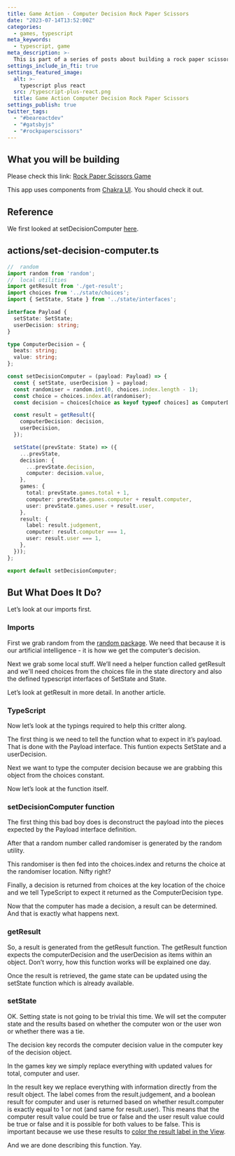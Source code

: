 ```yaml
---
title: Game Action - Computer Decision Rock Paper Scissors
date: "2023-07-14T13:52:00Z"
categories:
  - games, typescript
meta_keywords:
  - typescript, game
meta_description: >-
  This is part of a series of posts about building a rock paper scissors game in gatsbyjs.
settings_include_in_fti: true
settings_featured_image:
  alt: >-
    typescript plus react
  src: /typescript-plus-react.png
  title: Game Action Computer Decision Rock Paper Scissors
settings_publish: true
twitter_tags:
  - "#beareactdev"
  - "#gatsbyjs"
  - "#rockpaperscissors"
---
```


## What you will be building

Please check this link: <a href="https://beareact.dev/games/rock-paper-scissors/" target="_blank">Rock Paper Scissors Game</a>

This app uses components from <a href="https://chakra-ui.com/" rel="noopener" target="_blank">Chakra UI</a>. You should check it out.

## Reference

We first looked at setDecisionComputer <a href="https://beareact.dev/game-entry-rock-paper-scissors/">here</a>.

## actions/set-decision-computer.ts

```typescript
//  random
import random from 'random';
//  local utilities
import getResult from './get-result';
import choices from '../state/choices';
import { SetState, State } from '../state/interfaces';

interface Payload {
  setState: SetState;
  userDecision: string;
}

type ComputerDecision = {
  beats: string;
  value: string;
};

const setDecisionComputer = (payload: Payload) => {
  const { setState, userDecision } = payload;
  const randomiser = random.int(0, choices.index.length - 1);
  const choice = choices.index.at(randomiser);
  const decision = choices[choice as keyof typeof choices] as ComputerDecision;

  const result = getResult({
    computerDecision: decision,
    userDecision,
  });

  setState((prevState: State) => ({
    ...prevState,
    decision: {
      ...prevState.decision,
      computer: decision.value,
    },
    games: {
      total: prevState.games.total + 1,
      computer: prevState.games.computer + result.computer,
      user: prevState.games.user + result.user,
    },
    result: {
      label: result.judgement,
      computer: result.computer === 1,
      user: result.user === 1,
    },
  }));
};

export default setDecisionComputer;
```

## But What Does It Do?

Let’s look at our imports first.

### Imports

First we grab random from the <a href="https://www.npmjs.com/package/random" target="_blank">random package</a>. We need that because it is our artificial intelligence - it is how we get the computer’s decision.

Next we grab some local stuff. We’ll need a helper function called getResult and we'll need choices from the choices file in the state directory and also the defined typescript interfaces of SetState and State.

Let’s look at getResult in more detail. In another article.

### TypeScript

Now let’s look at the typings required to help this critter along.

The first thing is we need to tell the function what to expect in it’s payload. That is done with the Payload interface. This funtion expects SetState and a userDecision.

Next we want to type the computer decision because we are grabbing this object from the choices constant.

Now let’s look at the function itself.

### setDecisionComputer function

The first thing this bad boy does is deconstruct the payload into the pieces expected by the Payload interface definition.

After that a random number called randomiser is generated by the random utility.

This randomiser is then fed into the choices.index and returns the choice at the randomiser location. Nifty right?

Finally, a decision is returned from choices at the key location of the choice and we tell TypeScript to expect it returned as the ComputerDecision type.

Now that the computer has made a decision, a result can be determined. And that is exactly what happens next.

### getResult

So, a result is generated from the getResult function. The getResult function expects the computerDecision and the userDecision as items within an object. Don’t worry, how this function works will be explained one day.

Once the result is retrieved, the game state can be updated using the setState function which is already available.

### setState

OK. Setting state is not going to be trivial this time. We will set the computer state and the results based on whether the computer won or the user won or whether there was a tie.

The decision key records the computer decision value in the computer key of the decision object.

In the games key we simply replace everything with updated values for total, computer and user.

In the result key we replace everything with information directly from the result object. The label comes from the result.judgement, and a boolean result for computer and user is returned based on whether result.computer is exactly equal to 1 or not (and same for result.user). This means that the computer result value could be true or false and the user result value could be true or false and it is possible for both values to be false. This is important because we use these results to <a href="https://beareact.dev/game-view-play-heading-rock-paper-scissors/">color the result label in the View</a>.

And we are done describing this function. Yay.
